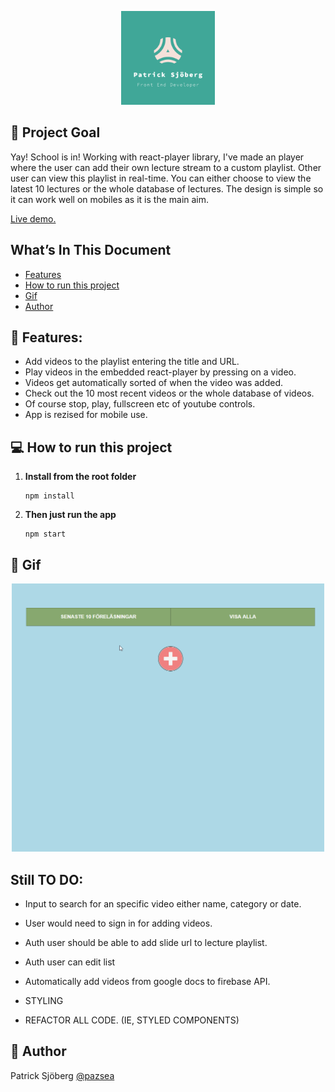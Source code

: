 <p align="center">
<img src="/src/images/pazlogo.png" alt="Patrick Sjöberg logo" width="150"/>
</p>


## 🚩 Project Goal

Yay! School is in!
Working with react-player library, I've made an player where the user can add their own lecture stream to a custom playlist.
Other user can view this playlist in real-time. You can either choose to view the latest 10 lectures or the whole database of lectures.
The design is simple so it can work well on mobiles as it is the main aim.

  <a href="https://school-player.surge.sh/" target="_blank">
    Live demo.
  </a>



## What’s In This Document

- [Features](#-features)
- [How to run this project](#-how-to-run-this-project)
- [Gif](#-gif)
- [Author](#-author)


## 🔔 Features:

  * Add videos to the playlist entering the title and URL.
  * Play videos in the embedded react-player by pressing on a video.
  * Videos get automatically sorted of when the video was added.
  * Check out the 10 most recent videos or the whole database of videos.
  * Of course stop, play, fullscreen etc of youtube controls.
  * App is rezised for mobile use. 
  

## 💻 How to run this project
1. **Install from the root folder**

   ```shell
   npm install

   ```
2. **Then just run the app**
  
   ```shell
   npm start

   ```

## 💾 Gif
  
  <p align="center">
<img src="/src/images/schoolplayer.gif" alt="schoolPlayer" width="500"/>
</p>

 
## Still TO DO:

 * Input to search for an specific video either name, category or date.
 * User would need to sign in for adding videos.
 * Auth user should be able to add slide url to lecture playlist.
 * Auth user can edit list
 * Automatically add videos from google docs to firebase API.

 * STYLING
 * REFACTOR ALL CODE. (IE, STYLED COMPONENTS)
 
 
 ## 📓 Author
Patrick Sjöberg <a href="https://github.com/pazsea">@pazsea</a> 
